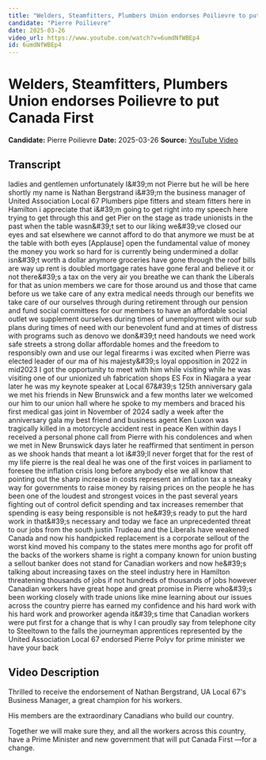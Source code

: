 ```yaml
---
title: "Welders, Steamfitters, Plumbers Union endorses Poilievre to put Canada First" # Escape quotes in title
candidate: "Pierre Poilievre"
date: 2025-03-26
video_url: https://www.youtube.com/watch?v=6umdNfWBEp4
id: 6umdNfWBEp4
---
```


# Welders, Steamfitters, Plumbers Union endorses Poilievre to put Canada First

**Candidate:** Pierre Poilievre
**Date:** 2025-03-26
**Source:** [YouTube Video](https://www.youtube.com/watch?v=6umdNfWBEp4)

## Transcript

ladies and gentlemen unfortunately I&amp;#39;m not Pierre but he will be here shortly my name is Nathan Bergstrand i&amp;#39;m the business manager of United Association Local 67 Plumbers pipe fitters and steam fitters here in Hamilton i appreciate that i&amp;#39;m going to get right into my speech here trying to get through this and get Pier on the stage as trade unionists in the past when the table wasn&amp;#39;t set to our liking we&amp;#39;ve closed our eyes and sat elsewhere we cannot afford to do that anymore we must be at the table with both eyes [Applause] open the fundamental value of money the money you work so hard for is currently being undermined a dollar isn&amp;#39;t worth a dollar anymore groceries have gone through the roof bills are way up rent is doubled mortgage rates have gone feral and believe it or not there&amp;#39;s a tax on the very air you breathe we can thank the Liberals for that as union members we care for those around us and those that came before us we take care of any extra medical needs through our benefits we take care of our ourselves through during retirement through our pension and fund social committees for our members to have an affordable social outlet we supplement ourselves during times of unemployment with our sub plans during times of need with our benevolent fund and at times of distress with programs such as denovo we don&amp;#39;t need handouts we need work safe streets a strong dollar affordable homes and the freedom to responsibly own and use our legal firearms i was excited when Pierre was elected leader of our ma of his majesty&amp;#39;s loyal opposition in 2022 in mid2023 I got the opportunity to meet with him while visiting while he was visiting one of our unionized uh fabrication shops ES Fox in Niagara a year later he was my keynote speaker at Local 67&amp;#39;s 125th anniversary gala we met his friends in New Brunswick and a few months later we welcomed our him to our union hall where he spoke to my members and braced his first medical gas joint in November of 2024 sadly a week after the anniversary gala my best friend and business agent Ken Luxon was tragically killed in a motorcycle accident rest in peace Ken within days I received a personal phone call from Pierre with his condolences and when we met in New Brunswick days later he reaffirmed that sentiment in person as we shook hands that meant a lot i&amp;#39;ll never forget that for the rest of my life pierre is the real deal he was one of the first voices in parliament to foresee the inflation crisis long before anybody else we all know that pointing out the sharp increase in costs represent an inflation tax a sneaky way for governments to raise money by raising prices on the people he has been one of the loudest and strongest voices in the past several years fighting out of control deficit spending and tax increases remember that spending is easy being responsible is not he&amp;#39;s ready to put the hard work in that&amp;#39;s necessary and today we face an unprecedented threat to our jobs from the south justin Trudeau and the Liberals have weakened Canada and now his handpicked replacement is a corporate sellout of the worst kind moved his company to the states mere months ago for profit off the backs of the workers shame is right a company known for union busting a sellout banker does not stand for Canadian workers and now he&amp;#39;s talking about increasing taxes on the steel industry here in Hamilton threatening thousands of jobs if not hundreds of thousands of jobs however Canadian workers have great hope and great promise in Pierre who&amp;#39;s been working closely with trade unions like mine learning about our issues across the country pierre has earned my confidence and his hard work with his hard work and proworker agenda it&amp;#39;s time that Canadian workers were put first for a change that is why I can proudly say from telephone city to Steeltown to the falls the journeyman apprentices represented by the United Association Local 67 endorsed Pierre Polyv for prime minister we have your back

## Video Description

Thrilled to receive the endorsement of Nathan Bergstrand, UA Local 67's Business Manager, a great champion for his workers.

His members are the extraordinary Canadians who build our country.

Together we will make sure they, and all the workers across this country, have a Prime Minister and new government that will put Canada First —for a change.